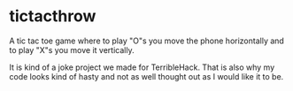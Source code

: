 # tictacthrow

A tic tac toe game where to play "O"s you move the phone horizontally and to play "X"s you move it vertically.

It is kind of a joke project we made for TerribleHack.
That is also why my code looks kind of hasty and not as well thought out as I would like it to be.
